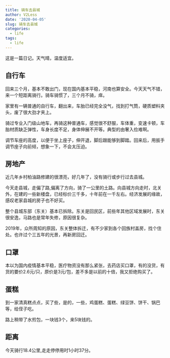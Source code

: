 ```yaml
---
title: 骑车去县城
author: V2Less
date: '2020-04-05'
slug: 骑车去县城
categories:
  - life
tags:
  - life
---
```


这是一篇日记。天气晴，温度适宜。

## 自行车

回来三个月，基本不敢出门，现在国内基本平稳，河南也算安全。今天天气不错，来一个短距离骑行。骑车骑惯了，三个月不骑，痒。

家里有一辆普通的自行车，翻出来，车胎已经完全没气，找到打气筒，硬质塑料夹头，废了很大劲才夹上。

骑过专业入门级山地车，再骑这种普通车，感觉很不舒服，车体重，变速卡顿，车胎材质缺乏弹性，车身长度不足，身体伸展不开等。典型的由奢入俭难啊。

调节车座的高度，以便于坐上座子，伸开退，脚后跟能够到脚踏。回来后，用扳手调节座子向前倾，想象一下，不会太压迫。

## 房地产

近几年乡村柏油路修建的很漂亮，好几年了，没有骑行或步行过去县城。

今天走县城，走偏了路,偏离了方向，骑了一公里的土路。向县城方向走时，北关外，在建的一些新楼盘，已经标价三千多，十年前在一千左右。经济发展的缘故，感叹老家县城的房子也不好买。

整个县城东部（东关）基本已拆除。东关是回民区，前些年其他区域发展时，东关很安逸，马路也是常年失修，原因很复杂。

2019年，众所周知的原因，东关整体拆迁，有不少家到各个回族村盖房，找个住处。也许过个三五年的光景，再新房回迁。

## 口罩

本以为国内疫情基本平稳，医疗物资没有那么紧张，去药店买口罩，有的没货，有货的要价2.6元/只，原价是3元/包，差不多是以前的十倍，我又拒绝购买了。

## 蛋糕

到一家清真糕点点，买了些，是的，一些，鸡蛋糕、蛋糕、绿豆饼、饼干、锅巴等，给侄子吃。

路上稍带了水煎包，一块钱3个，来5块钱的。

## 距离

今天骑行18.4公里,走走停停用时1小时37分。






